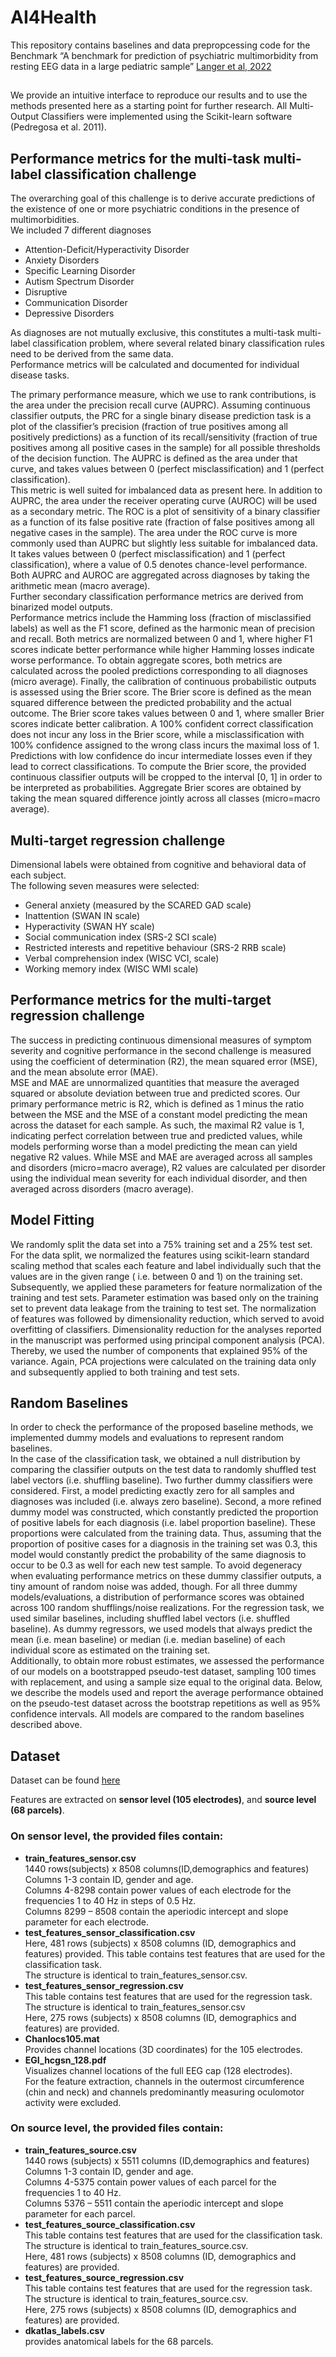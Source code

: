 # AI4Health
This repository contains baselines and data prepropcessing code for the Benchmark “A benchmark for prediction of psychiatric multimorbidity from resting EEG data in a large pediatric sample” [Langer et al, 2022](https://www.sciencedirect.com/science/article/pii/S1053811922004670)
## 
We provide an intuitive interface to reproduce our results and to use the methods presented here as a starting point for further research. All Multi-Output Classifiers were implemented using the Scikit-learn software (Pedregosa et al. 2011).
## Performance metrics for the multi-task multi-label classification challenge


The overarching goal of this challenge is to derive accurate predictions of the existence of one or more psychiatric conditions in the presence of multimorbidities. <br />
 We included 7 different diagnoses <br />
 * Attention-Deficit/Hyperactivity Disorder
 * Anxiety Disorders
 * Specific Learning Disorder
 * Autism Spectrum Disorder
 * Disruptive
 * Communication Disorder
 * Depressive Disorders <br />

As diagnoses are not mutually exclusive, this constitutes a multi-task multi-label classification problem, where several related binary classification rules need to be derived from the same data. <br />
Performance metrics will be calculated and documented for individual disease tasks. <br />

The primary performance measure, which we use to rank contributions, is the area under the precision recall curve (AUPRC). Assuming continuous classifier outputs, the PRC for a single binary disease prediction task is a plot of the classifier’s precision (fraction of true positives among all positively predictions) as a function of its recall/sensitivity (fraction of true positives among all positive cases in the sample) for all possible thresholds of the decision function. The AUPRC is defined as the area under that curve, and takes values between 0 (perfect misclassification) and 1 (perfect classification). <br />
This metric is well suited for imbalanced data as present here. In addition to AUPRC, the area under the receiver operating curve (AUROC) will be used as a secondary metric. The ROC is a plot of sensitivity of a binary classifier as a function of its false positive rate (fraction of false positives among all negative cases in the sample). The area under the ROC curve is more commonly used than AUPRC but slightly less suitable for imbalanced data. It takes values between 0 (perfect misclassification) and 1 (perfect classification), where a value of 0.5 denotes chance-level performance. Both AUPRC and AUROC are aggregated across diagnoses by taking the arithmetic mean (macro average).<br />
Further secondary classification performance metrics are derived from binarized model outputs. <br />
Performance metrics include the Hamming loss (fraction of misclassified labels) as well as the F1 score, defined as the harmonic mean of precision and recall. Both metrics are normalized between 0 and 1, where higher F1 scores indicate better performance while higher Hamming losses indicate worse performance. To obtain aggregate scores, both metrics are calculated across the pooled predictions corresponding to all diagnoses (micro average).
Finally, the calibration of continuous probabilistic outputs is assessed using the Brier score. The Brier score is defined as the mean squared difference between the predicted probability and the actual outcome. The Brier score takes values between 0 and 1, where smaller Brier scores indicate better calibration. A 100% confident correct classification does not incur any loss in the Brier score, while a misclassification with 100% confidence assigned to the wrong class incurs the maximal loss of 1. Predictions with low confidence do incur intermediate losses even if they lead to correct classifications. To compute the Brier score, the provided continuous classifier outputs will be cropped to the interval [0, 1] in order to be interpreted as probabilities. Aggregate Brier scores are obtained by taking the mean squared difference jointly across all classes (micro=macro average). <br />

## Multi-target regression challenge
Dimensional labels were obtained from cognitive and behavioral data of each subject. <br /> The following seven measures were selected:  <br />
 * General anxiety (measured by the SCARED GAD scale)
 * Inattention (SWAN IN scale)
 * Hyperactivity (SWAN HY scale)
 * Social communication index (SRS-2 SCI scale)
 * Restricted interests and repetitive behaviour (SRS-2 RRB scale)
 * Verbal comprehension index (WISC VCI, scale) 
 * Working memory index (WISC WMI scale)

## Performance metrics for the multi-target regression challenge
The success in predicting continuous dimensional measures of symptom severity and cognitive performance in the second challenge is measured using the coefficient of determination (R2), the mean squared error (MSE), and the mean absolute error (MAE).<br />
 MSE and MAE are unnormalized quantities that measure the averaged squared or absolute deviation between true and predicted scores. Our primary performance metric is R2, which is defined as 1 minus the ratio between the MSE and the MSE of a constant model predicting the mean across the dataset for each sample. As such, the maximal R2 value is 1, indicating perfect correlation between true and predicted values, while models performing worse than a model predicting the mean can yield negative R2 values. While MSE and MAE are averaged across all samples and disorders (micro=macro average), R2 values are calculated per disorder using the individual mean severity for each individual disorder, and then averaged across disorders (macro average). <br />

##  Model Fitting
We randomly split the data set into a 75% training set and a 25% test set. For the data split, we normalized the features using scikit-learn standard scaling method that scales each feature and label individually such that the values are in the given range ( i.e. between 0 and 1) on the training set. Subsequently, we applied these parameters for feature normalization of the training and test sets. Parameter estimation was based only on the training set to prevent data leakage from the training to test set. The normalization of features was followed by dimensionality reduction, which served to avoid overfitting of classifiers. Dimensionality reduction for the analyses reported in the manuscript was performed using principal component analysis (PCA). Thereby, we used the number of components that explained 95% of the variance. Again, PCA projections were calculated on the training data only and subsequently applied to both training and test sets.<br />


## Random Baselines
In order to check the performance of the proposed baseline methods, we implemented dummy models and evaluations to represent random baselines. <br />
In the case of the classification task, we obtained a null distribution by comparing the classifier outputs on the test data to randomly shuffled test label vectors (i.e. shuffling baseline). Two further dummy classifiers were considered. First, a model predicting exactly zero for all samples and diagnoses was included (i.e. always zero baseline). Second, a more refined dummy model
was constructed, which constantly predicted the proportion of positive labels for each diagnosis (i.e. label proportion baseline). These proportions were calculated from the training data. Thus, assuming that the proportion of positive cases for a diagnosis in the training set was 0.3, this model would constantly predict the probability of the same diagnosis to occur to be 0.3 as well for each new test sample. To avoid degeneracy when evaluating performance metrics on these dummy classifier outputs, a tiny amount of random noise was added, though. For all three dummy models/evaluations, a distribution of performance scores was obtained across 100 random shufflings/noise realizations. For the regression task, we used similar baselines, including shuffled label vectors (i.e. shuffled baseline). As dummy regressors, we used models that always predict the mean (i.e. mean baseline) or median (i.e. median baseline) of each individual score as estimated on the training set. <br />
Additionally, to obtain more robust estimates, we assessed the performance of our models on a bootstrapped pseudo-test dataset, sampling 100 times with replacement, and using a sample size equal to the original data. Below, we describe the models used and report the average performance obtained on the pseudo-test dataset across the bootstrap repetitions as well as 95% confidence intervals. All models are compared to the random baselines described above.



## Dataset
Dataset can be found [here](https://osf.io/2vw6j/)  <br />

Features are extracted on **sensor level (105 electrodes)**, and **source level (68 parcels)**.  <br />

### On sensor level, the provided files contain:  <br />

 * **train_features_sensor.csv**  <br />
    1440 rows(subjects) x 8508 columns(ID,demographics and features) <br />
    Columns 1-3 contain ID, gender and age.  <br />
    Columns 4-8298 contain power values of each electrode for the frequencies 1 to 40 Hz in steps of 0.5 Hz. <br />
    Columns 8299 – 8508 contain the aperiodic intercept and slope parameter for each electrode. <br />
 * **test_features_sensor_classification.csv** <br />
    Here, 481 rows (subjects) x 8508 columns (ID, demographics and features) provided.
    This table contains test features that are used for the classification task. <br />
    The structure is identical to train_features_sensor.csv. <br />
 * **test_features_sensor_regression.csv** <br />
    This table contains test features that are used for the regression task. <br />
    The structure is identical to train_features_sensor.csv <br />
    Here, 275 rows (subjects) x 8508 columns (ID, demographics and features) are provided. <br />
* **Chanlocs105.mat** <br /> 
    Provides channel locations (3D coordinates) for the 105 electrodes.
* **EGI_hcgsn_128.pdf** <br />
    Visualizes channel locations of the full EEG cap (128 electrodes). <br />
  For the feature extraction, channels in the outermost circumference (chin and neck) and channels predominantly measuring oculomotor activity were excluded.
  
 ### On source level, the provided files contain:  <br />
 
* **train_features_source.csv** <br />
1440 rows (subjects) x 5511 columns (ID,demographics and features)<br />
  Columns 1-3 contain ID, gender and age. <br />
  Columns 4-5375 contain power values of each parcel for the frequencies 1 to 40 Hz. <br />
  Columns 5376 – 5511 contain the aperiodic intercept and slope parameter for each parcel. <br />
* **test_features_source_classification.csv** <br />
  This table contains test features that are used for the classification task. <br />
  The structure is identical to train_features_source.csv. <br />
  Here, 481 rows (subjects) x 8508 columns (ID, demographics   and features) are provided. <br />
* **test_features_source_regression.csv** <br />
  This table contains test features that are used for the regression task.<br />
  The structure is identical to train_features_source.csv. <br />
  Here, 275 rows (subjects) x 8508 columns (ID, demographics and features) are
provided. <br />
* **dkatlas_labels.csv** <br />
  provides anatomical labels for the 68 parcels.



